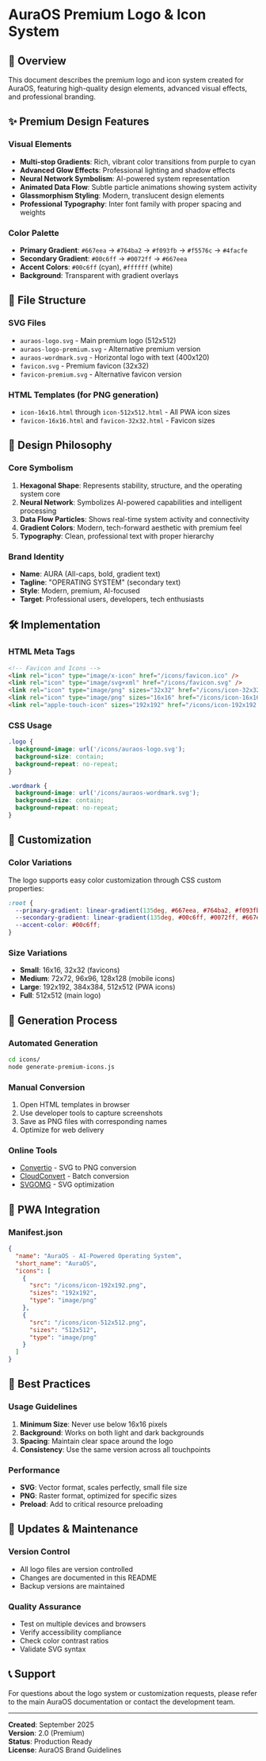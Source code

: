 # AuraOS Premium Logo & Icon System

## 🎨 Overview

This document describes the premium logo and icon system created for AuraOS, featuring high-quality design elements, advanced visual effects, and professional branding.

## ✨ Premium Design Features

### Visual Elements
- **Multi-stop Gradients**: Rich, vibrant color transitions from purple to cyan
- **Advanced Glow Effects**: Professional lighting and shadow effects
- **Neural Network Symbolism**: AI-powered system representation
- **Animated Data Flow**: Subtle particle animations showing system activity
- **Glassmorphism Styling**: Modern, translucent design elements
- **Professional Typography**: Inter font family with proper spacing and weights

### Color Palette
- **Primary Gradient**: `#667eea` → `#764ba2` → `#f093fb` → `#f5576c` → `#4facfe`
- **Secondary Gradient**: `#00c6ff` → `#0072ff` → `#667eea`
- **Accent Colors**: `#00c6ff` (cyan), `#ffffff` (white)
- **Background**: Transparent with gradient overlays

## 📁 File Structure

### SVG Files
- `auraos-logo.svg` - Main premium logo (512x512)
- `auraos-logo-premium.svg` - Alternative premium version
- `auraos-wordmark.svg` - Horizontal logo with text (400x120)
- `favicon.svg` - Premium favicon (32x32)
- `favicon-premium.svg` - Alternative favicon version

### HTML Templates (for PNG generation)
- `icon-16x16.html` through `icon-512x512.html` - All PWA icon sizes
- `favicon-16x16.html` and `favicon-32x32.html` - Favicon sizes

## 🎯 Design Philosophy

### Core Symbolism
1. **Hexagonal Shape**: Represents stability, structure, and the operating system core
2. **Neural Network**: Symbolizes AI-powered capabilities and intelligent processing
3. **Data Flow Particles**: Shows real-time system activity and connectivity
4. **Gradient Colors**: Modern, tech-forward aesthetic with premium feel
5. **Typography**: Clean, professional text with proper hierarchy

### Brand Identity
- **Name**: AURA (All-caps, bold, gradient text)
- **Tagline**: "OPERATING SYSTEM" (secondary text)
- **Style**: Modern, premium, AI-focused
- **Target**: Professional users, developers, tech enthusiasts

## 🛠️ Implementation

### HTML Meta Tags
```html
<!-- Favicon and Icons -->
<link rel="icon" type="image/x-icon" href="/icons/favicon.ico" />
<link rel="icon" type="image/svg+xml" href="/icons/favicon.svg" />
<link rel="icon" type="image/png" sizes="32x32" href="/icons/icon-32x32.png" />
<link rel="icon" type="image/png" sizes="16x16" href="/icons/icon-16x16.png" />
<link rel="apple-touch-icon" sizes="192x192" href="/icons/icon-192x192.png" />
```

### CSS Usage
```css
.logo {
  background-image: url('/icons/auraos-logo.svg');
  background-size: contain;
  background-repeat: no-repeat;
}

.wordmark {
  background-image: url('/icons/auraos-wordmark.svg');
  background-size: contain;
  background-repeat: no-repeat;
}
```

## 🎨 Customization

### Color Variations
The logo supports easy color customization through CSS custom properties:

```css
:root {
  --primary-gradient: linear-gradient(135deg, #667eea, #764ba2, #f093fb, #f5576c, #4facfe);
  --secondary-gradient: linear-gradient(135deg, #00c6ff, #0072ff, #667eea);
  --accent-color: #00c6ff;
}
```

### Size Variations
- **Small**: 16x16, 32x32 (favicons)
- **Medium**: 72x72, 96x96, 128x128 (mobile icons)
- **Large**: 192x192, 384x384, 512x512 (PWA icons)
- **Full**: 512x512 (main logo)

## 🚀 Generation Process

### Automated Generation
```bash
cd icons/
node generate-premium-icons.js
```

### Manual Conversion
1. Open HTML templates in browser
2. Use developer tools to capture screenshots
3. Save as PNG files with corresponding names
4. Optimize for web delivery

### Online Tools
- [Convertio](https://convertio.co/svg-png/) - SVG to PNG conversion
- [CloudConvert](https://cloudconvert.com/svg-to-png) - Batch conversion
- [SVGOMG](https://jakearchibald.github.io/svgomg/) - SVG optimization

## 📱 PWA Integration

### Manifest.json
```json
{
  "name": "AuraOS - AI-Powered Operating System",
  "short_name": "AuraOS",
  "icons": [
    {
      "src": "/icons/icon-192x192.png",
      "sizes": "192x192",
      "type": "image/png"
    },
    {
      "src": "/icons/icon-512x512.png",
      "sizes": "512x512",
      "type": "image/png"
    }
  ]
}
```

## 🎯 Best Practices

### Usage Guidelines
1. **Minimum Size**: Never use below 16x16 pixels
2. **Background**: Works on both light and dark backgrounds
3. **Spacing**: Maintain clear space around the logo
4. **Consistency**: Use the same version across all touchpoints

### Performance
- **SVG**: Vector format, scales perfectly, small file size
- **PNG**: Raster format, optimized for specific sizes
- **Preload**: Add to critical resource preloading

## 🔄 Updates & Maintenance

### Version Control
- All logo files are version controlled
- Changes are documented in this README
- Backup versions are maintained

### Quality Assurance
- Test on multiple devices and browsers
- Verify accessibility compliance
- Check color contrast ratios
- Validate SVG syntax

## 📞 Support

For questions about the logo system or customization requests, please refer to the main AuraOS documentation or contact the development team.

---

**Created**: September 2025  
**Version**: 2.0 (Premium)  
**Status**: Production Ready  
**License**: AuraOS Brand Guidelines

